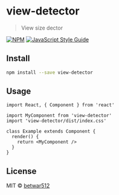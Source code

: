 # view-detector

> View size dector

[![NPM](https://img.shields.io/npm/v/view-detector.svg)](https://www.npmjs.com/package/view-detector) [![JavaScript Style Guide](https://img.shields.io/badge/code_style-standard-brightgreen.svg)](https://standardjs.com)

## Install

```bash
npm install --save view-detector
```

## Usage

```tsx
import React, { Component } from 'react'

import MyComponent from 'view-detector'
import 'view-detector/dist/index.css'

class Example extends Component {
  render() {
    return <MyComponent />
  }
}
```

## License

MIT © [betwar512](https://github.com/betwar512)
